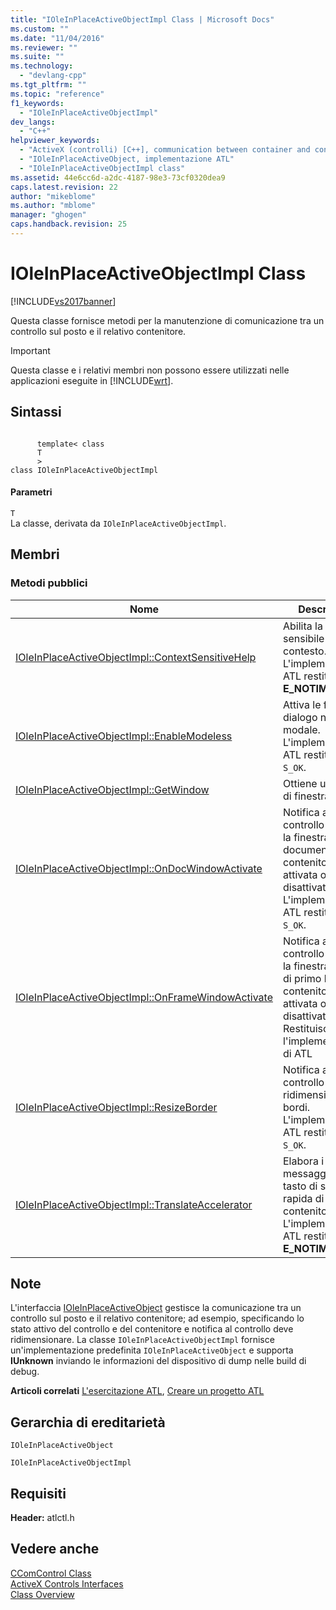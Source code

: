 ```yaml
---
title: "IOleInPlaceActiveObjectImpl Class | Microsoft Docs"
ms.custom: ""
ms.date: "11/04/2016"
ms.reviewer: ""
ms.suite: ""
ms.technology: 
  - "devlang-cpp"
ms.tgt_pltfrm: ""
ms.topic: "reference"
f1_keywords: 
  - "IOleInPlaceActiveObjectImpl"
dev_langs: 
  - "C++"
helpviewer_keywords: 
  - "ActiveX (controlli) [C++], communication between container and control"
  - "IOleInPlaceActiveObject, implementazione ATL"
  - "IOleInPlaceActiveObjectImpl class"
ms.assetid: 44e6cc6d-a2dc-4187-98e3-73cf0320dea9
caps.latest.revision: 22
author: "mikeblome"
ms.author: "mblome"
manager: "ghogen"
caps.handback.revision: 25
---
```

# IOleInPlaceActiveObjectImpl Class
[!INCLUDE[vs2017banner](../../assembler/inline/includes/vs2017banner.md)]

Questa classe fornisce metodi per la manutenzione di comunicazione tra un controllo sul posto e il relativo contenitore.  
  
> [!IMPORTANT]
>  Questa classe e i relativi membri non possono essere utilizzati nelle applicazioni eseguite in [!INCLUDE[wrt](../../atl/reference/includes/wrt_md.md)].  
  
## Sintassi  
  
```  
  
      template< class   
      T  
      >  
class IOleInPlaceActiveObjectImpl  
```  
  
#### Parametri  
 `T`  
 La classe, derivata da `IOleInPlaceActiveObjectImpl`.  
  
## Membri  
  
### Metodi pubblici  
  
|Nome|Descrizione|  
|----------|-----------------|  
|[IOleInPlaceActiveObjectImpl::ContextSensitiveHelp](../Topic/IOleInPlaceActiveObjectImpl::ContextSensitiveHelp.md)|Abilita la guida sensibile al contesto.  L'implementazione ATL restituisce **E\_NOTIMPL**.|  
|[IOleInPlaceActiveObjectImpl::EnableModeless](../Topic/IOleInPlaceActiveObjectImpl::EnableModeless.md)|Attiva le finestre di dialogo non modale.  L'implementazione ATL restituisce `S_OK`.|  
|[IOleInPlaceActiveObjectImpl::GetWindow](../Topic/IOleInPlaceActiveObjectImpl::GetWindow.md)|Ottiene un handle di finestra.|  
|[IOleInPlaceActiveObjectImpl::OnDocWindowActivate](../Topic/IOleInPlaceActiveObjectImpl::OnDocWindowActivate.md)|Notifica al controllo quando la finestra del documento del contenitore viene attivata o disattivata.  L'implementazione ATL restituisce `S_OK`.|  
|[IOleInPlaceActiveObjectImpl::OnFrameWindowActivate](../Topic/IOleInPlaceActiveObjectImpl::OnFrameWindowActivate.md)|Notifica al controllo quando la finestra cornice di primo livello del contenitore viene attivata o disattivata.  Restituisce l'implementazione di ATL|  
|[IOleInPlaceActiveObjectImpl::ResizeBorder](../Topic/IOleInPlaceActiveObjectImpl::ResizeBorder.md)|Notifica al controllo che deve ridimensionare i bordi.  L'implementazione ATL restituisce `S_OK`.|  
|[IOleInPlaceActiveObjectImpl::TranslateAccelerator](../Topic/IOleInPlaceActiveObjectImpl::TranslateAccelerator.md)|Elabora i messaggi del tasto di scelta rapida di menu dal contenitore.  L'implementazione ATL restituisce **E\_NOTIMPL**.|  
  
## Note  
 L'interfaccia [IOleInPlaceActiveObject](http://msdn.microsoft.com/library/windows/desktop/ms691299) gestisce la comunicazione tra un controllo sul posto e il relativo contenitore; ad esempio, specificando lo stato attivo del controllo e del contenitore e notifica al controllo deve ridimensionare.  La classe `IOleInPlaceActiveObjectImpl` fornisce un'implementazione predefinita `IOleInPlaceActiveObject` e supporta **IUnknown** inviando le informazioni del dispositivo di dump nelle build di debug.  
  
 **Articoli correlati** [L'esercitazione ATL](../../atl/active-template-library-atl-tutorial.md), [Creare un progetto ATL](../../atl/reference/creating-an-atl-project.md)  
  
## Gerarchia di ereditarietà  
 `IOleInPlaceActiveObject`  
  
 `IOleInPlaceActiveObjectImpl`  
  
## Requisiti  
 **Header:** atlctl.h  
  
## Vedere anche  
 [CComControl Class](../../atl/reference/ccomcontrol-class.md)   
 [ActiveX Controls Interfaces](http://msdn.microsoft.com/library/windows/desktop/ms692724)   
 [Class Overview](../../atl/atl-class-overview.md)